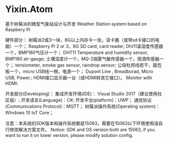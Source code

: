 
# Yixin.Atom
基于树莓派的微型气象站设计与开发
Weather Station system based on Raspbery Pi

硬件部分：
树莓派2或3一块，8G以上内存卡一张，读卡器（或带sd卡接口的电脑）一个；
Raspberry Pi 2 or 3，8G SD card, card reader;
Dht11温湿度传感器一个，BMP180气压计一个；
DHT11 Temperature and humidity sensor, BMP180 air-gauge;
土壤湿度计一个，MQ-2烟雾气敏传感器一个，雨滴传感器一个；
tensiometer, smoke gas sensor, raindrop sensor;
公母杜邦线若干，面包板一个，micro USB线一根，电源一个；
Dupont Line , Breadborad, Micro USB, Power.;
HDMI接口显示器一台（或HDMI转其它接口）。
Monitor with HDMI.

开发部分(Developing)：
集成开发环境(IDE)： Visual Studio 2017（建议使用社区版）;
开发语言(Language)：C#;
开发平台(platform)：UWP；
通信协议(Communications Protocol)：MQTT；
树莓派操作系统(Operating system)：WIndows 10 IoT Core；

注意：本系统的SDK版本和操作系统都是15063，需要在15063以下环境使用请自行修改解决方案文件。
Notice: SDK and OS version both are 15063, if you want to run it on lower version, please modify solution config.
